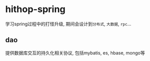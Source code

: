 # hithop-spring
学习spring过程中的打怪升级, 期间会设计到`分布式`, `大数据`, `rpc`...

## dao
提供数据库交互的持久化相关协议, 包括mybatis, es, hbase, mongo等